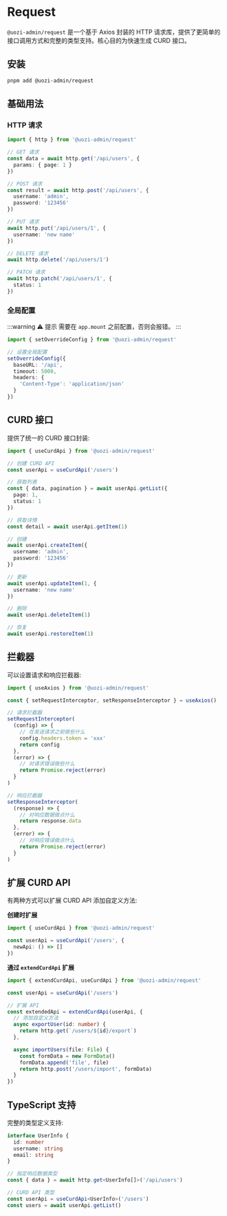 # Request

`@uozi-admin/request` 是一个基于 Axios 封装的 HTTP 请求库，提供了更简单的接口调用方式和完整的类型支持。核心目的为快速生成 CURD 接口。

## 安装

```bash
pnpm add @uozi-admin/request
```

## 基础用法

### HTTP 请求

```ts
import { http } from '@uozi-admin/request'

// GET 请求
const data = await http.get('/api/users', {
  params: { page: 1 }
})

// POST 请求
const result = await http.post('/api/users', {
  username: 'admin',
  password: '123456'
})

// PUT 请求
await http.put('/api/users/1', {
  username: 'new name'
})

// DELETE 请求
await http.delete('/api/users/1')

// PATCH 请求
await http.patch('/api/users/1', {
  status: 1
})
```

### 全局配置

:::warning ⚠️ 提示
需要在 `app.mount` 之前配置，否则会报错。
:::

```ts
import { setOverrideConfig } from '@uozi-admin/request'

// 设置全局配置
setOverrideConfig({
  baseURL: '/api',
  timeout: 5000,
  headers: {
    'Content-Type': 'application/json'
  }
})
```

## CURD 接口

提供了统一的 CURD 接口封装:

```ts
import { useCurdApi } from '@uozi-admin/request'

// 创建 CURD API
const userApi = useCurdApi('/users')

// 获取列表
const { data, pagination } = await userApi.getList({
  page: 1,
  status: 1
})

// 获取详情
const detail = await userApi.getItem(1)

// 创建
await userApi.createItem({
  username: 'admin',
  password: '123456'
})

// 更新
await userApi.updateItem(1, {
  username: 'new name'
})

// 删除
await userApi.deleteItem(1)

// 恢复
await userApi.restoreItem(1)
```

## 拦截器

可以设置请求和响应拦截器:

```ts
import { useAxios } from '@uozi-admin/request'

const { setRequestInterceptor, setResponseInterceptor } = useAxios()

// 请求拦截器
setRequestInterceptor(
  (config) => {
    // 在发送请求之前做些什么
    config.headers.token = 'xxx'
    return config
  },
  (error) => {
    // 对请求错误做些什么
    return Promise.reject(error)
  }
)

// 响应拦截器
setResponseInterceptor(
  (response) => {
    // 对响应数据做点什么
    return response.data
  },
  (error) => {
    // 对响应错误做点什么
    return Promise.reject(error)
  }
)
```

## 扩展 CURD API

有两种方式可以扩展 CURD API 添加自定义方法:

**创建时扩展**

```ts
import { useCurdApi } from '@uozi-admin/request'

const userApi = useCurdApi('/users', {
  newApi: () => []
})
```

**通过 `extendCurdApi` 扩展**

```ts
import { extendCurdApi, useCurdApi } from '@uozi-admin/request'

const userApi = useCurdApi('/users')

// 扩展 API
const extendedApi = extendCurdApi(userApi, {
  // 添加自定义方法
  async exportUser(id: number) {
    return http.get(`/users/${id}/export`)
  },

  async importUsers(file: File) {
    const formData = new FormData()
    formData.append('file', file)
    return http.post('/users/import', formData)
  }
})
```

## TypeScript 支持

完整的类型定义支持:

```ts
interface UserInfo {
  id: number
  username: string
  email: string
}

// 指定响应数据类型
const { data } = await http.get<UserInfo[]>('/api/users')

// CURD API 类型
const userApi = useCurdApi<UserInfo>('/users')
const users = await userApi.getList()
```
